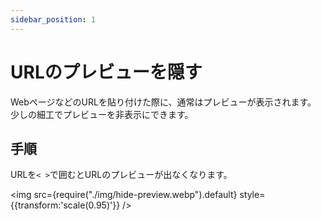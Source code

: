 ```yaml
---
sidebar_position: 1
---
```


# URLのプレビューを隠す

WebページなどのURLを貼り付けた際に、通常はプレビューが表示されます。   
少しの細工でプレビューを非表示にできます。

## 手順

URLを`< >`で囲むとURLのプレビューが出なくなります。

<img src={require("./img/hide-preview.webp").default} style={{transform:'scale(0.95)'}} />
